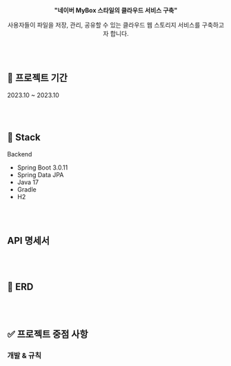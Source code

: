 <div align = "center" > 
  <b> "네이버 MyBox 스타일의 클라우드 서비스 구축" </b>
  <p/>
  <p> 사용자들이 파일을 저장, 관리, 공유할 수 있는 클라우드 웹 스토리지 서비스를 구축하고자 합니다. </p>
</div>

<br>
<br>

## 📆 프로젝트 기간
2023.10 ~ 2023.10

<br>
<br>

## 📖 Stack
Backend
- Spring Boot 3.0.11
- Spring Data JPA
- Java 17
- Gradle
- H2

<br>
<br>

## API 명세서

<br>
<br>

## 📝 ERD


<br>
<br>

## ✅ 프로젝트 중점 사항
### 개발 & 규칙 
